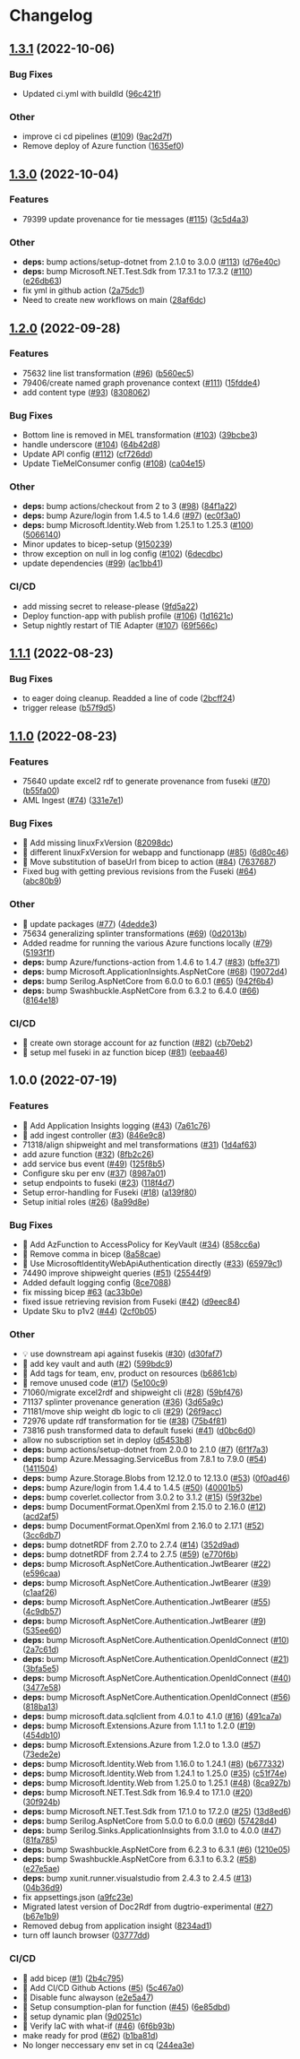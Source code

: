 # Changelog

## [1.3.1](https://github.com/equinor/spine-splinter/compare/v1.3.0...v1.3.1) (2022-10-06)


### Bug Fixes

* Updated ci.yml with buildId ([96c421f](https://github.com/equinor/spine-splinter/commit/96c421fe542784f519410b95c59f52d8add00675))


### Other

* improve ci cd pipelines ([#109](https://github.com/equinor/spine-splinter/issues/109)) ([9ac2d7f](https://github.com/equinor/spine-splinter/commit/9ac2d7febcc8384f2f9b7a3200c3ad43d072f71e))
* Remove deploy of Azure function ([1635ef0](https://github.com/equinor/spine-splinter/commit/1635ef0b7029ee8677956e676e6db1b1d176d89f))

## [1.3.0](https://github.com/equinor/spine-splinter/compare/v1.2.0...v1.3.0) (2022-10-04)


### Features

* 79399 update provenance for tie messages ([#115](https://github.com/equinor/spine-splinter/issues/115)) ([3c5d4a3](https://github.com/equinor/spine-splinter/commit/3c5d4a3f3a7d7bedaac198e8f8b12a1f2ebfb255))


### Other

* **deps:** bump actions/setup-dotnet from 2.1.0 to 3.0.0 ([#113](https://github.com/equinor/spine-splinter/issues/113)) ([d76e40c](https://github.com/equinor/spine-splinter/commit/d76e40cb5fec761c5c0aa49bc2d89d9ee110af5c))
* **deps:** bump Microsoft.NET.Test.Sdk from 17.3.1 to 17.3.2 ([#110](https://github.com/equinor/spine-splinter/issues/110)) ([e26db63](https://github.com/equinor/spine-splinter/commit/e26db63948a9f30b2aadfbfc953198c56f5ed1fb))
* fix yml in github action ([2a75dc1](https://github.com/equinor/spine-splinter/commit/2a75dc14b142d94461f34a3d2cb231decbb67ce2))
* Need to create new workflows on main ([28af6dc](https://github.com/equinor/spine-splinter/commit/28af6dc394b4a0b81f340750c89e717ea8a35dc5))

## [1.2.0](https://github.com/equinor/spine-splinter/compare/v1.1.1...v1.2.0) (2022-09-28)


### Features

* 75632 line list transformation ([#96](https://github.com/equinor/spine-splinter/issues/96)) ([b560ec5](https://github.com/equinor/spine-splinter/commit/b560ec50fdec88ef3a0b5ac299c61151f9644d40))
* 79406/create named graph provenance context ([#111](https://github.com/equinor/spine-splinter/issues/111)) ([15fdde4](https://github.com/equinor/spine-splinter/commit/15fdde4639f0a6a5a524ca277fd7636ca2af9fd4))
* add content type ([#93](https://github.com/equinor/spine-splinter/issues/93)) ([8308062](https://github.com/equinor/spine-splinter/commit/8308062a947ab92e6008cd7dce5159312a59edb7))


### Bug Fixes

* Bottom line is removed in MEL transformation ([#103](https://github.com/equinor/spine-splinter/issues/103)) ([39bcbe3](https://github.com/equinor/spine-splinter/commit/39bcbe39b971fc5a855bd783e3d468aaccc836e9))
* handle underscore ([#104](https://github.com/equinor/spine-splinter/issues/104)) ([64b42d8](https://github.com/equinor/spine-splinter/commit/64b42d83268cd80fa852350556cbf0d7815f7889))
* Update API config ([#112](https://github.com/equinor/spine-splinter/issues/112)) ([cf726dd](https://github.com/equinor/spine-splinter/commit/cf726ddc43b304f4833be41e97a096ebb8431763))
* Update TieMelConsumer config ([#108](https://github.com/equinor/spine-splinter/issues/108)) ([ca04e15](https://github.com/equinor/spine-splinter/commit/ca04e1545d96eec5e41ece6e58d92e1f633a601e))


### Other

* **deps:** bump actions/checkout from 2 to 3 ([#98](https://github.com/equinor/spine-splinter/issues/98)) ([84f1a22](https://github.com/equinor/spine-splinter/commit/84f1a22beb64e8cb553bf78cd301ff5bcf697824))
* **deps:** bump Azure/login from 1.4.5 to 1.4.6 ([#97](https://github.com/equinor/spine-splinter/issues/97)) ([ec0f3a0](https://github.com/equinor/spine-splinter/commit/ec0f3a0f47c2e053f4cf130c367d2d0b14dfa7a8))
* **deps:** bump Microsoft.Identity.Web from 1.25.1 to 1.25.3 ([#100](https://github.com/equinor/spine-splinter/issues/100)) ([5066140](https://github.com/equinor/spine-splinter/commit/506614054336757f1623e3aa40cf80dbf1e6c38d))
* Minor updates to bicep-setup ([9150239](https://github.com/equinor/spine-splinter/commit/915023997be5f5fb38dbb6241ee50edcc1a2a036))
* throw exception on null in log config ([#102](https://github.com/equinor/spine-splinter/issues/102)) ([6decdbc](https://github.com/equinor/spine-splinter/commit/6decdbc5a0ae91cc863e88d7bc11c83a77d12b92))
* update dependencies ([#99](https://github.com/equinor/spine-splinter/issues/99)) ([ac1bb41](https://github.com/equinor/spine-splinter/commit/ac1bb411f4607e2df4b088cdf3e61059e8f7be74))


### CI/CD

* add missing secret to release-please ([9fd5a22](https://github.com/equinor/spine-splinter/commit/9fd5a22acb05a3de6e8a22922cf7a2190aaa12d7))
* Deploy function-app with publish profile ([#106](https://github.com/equinor/spine-splinter/issues/106)) ([1d1621c](https://github.com/equinor/spine-splinter/commit/1d1621cb40f7b5e6e1f9590146d74f57af3ac190))
* Setup nightly restart of TIE Adapter ([#107](https://github.com/equinor/spine-splinter/issues/107)) ([69f566c](https://github.com/equinor/spine-splinter/commit/69f566ce71d6b68bf4fd847a1934e8d592063fd9))

## [1.1.1](https://github.com/equinor/spine-splinter/compare/v1.1.0...v1.1.1) (2022-08-23)


### Bug Fixes

* to eager doing cleanup. Readded a line of code ([2bcff24](https://github.com/equinor/spine-splinter/commit/2bcff24c3607fd2d3ba87b9631de9ce820ef2faa))
* trigger release ([b57f9d5](https://github.com/equinor/spine-splinter/commit/b57f9d5e08da1be6bc9789db852ded3c7774e921))

## [1.1.0](https://github.com/equinor/spine-splinter/compare/v1.0.0...v1.1.0) (2022-08-23)


### Features

* 75640 update excel2 rdf to generate provenance from fuseki ([#70](https://github.com/equinor/spine-splinter/issues/70)) ([b55fa00](https://github.com/equinor/spine-splinter/commit/b55fa00c0a1afb99c337a49b991f0346403e0a64))
* AML Ingest ([#74](https://github.com/equinor/spine-splinter/issues/74)) ([331e7e1](https://github.com/equinor/spine-splinter/commit/331e7e1a29670e42b6f1097891f587ab78ed4583))


### Bug Fixes

* 🐛 Add missing linuxFxVersion ([82098dc](https://github.com/equinor/spine-splinter/commit/82098dcf7288754766cd723aa5fca589e98cdb7c))
* 🐛 different linuxFxVersion for webapp and functionapp ([#85](https://github.com/equinor/spine-splinter/issues/85)) ([6d80c46](https://github.com/equinor/spine-splinter/commit/6d80c4692455fc3cfcd112ac932014e5237f6af7))
* 🐛 Move substitution of baseUrl from bicep to action ([#84](https://github.com/equinor/spine-splinter/issues/84)) ([7637687](https://github.com/equinor/spine-splinter/commit/7637687ef7bc01f42ae63e3d318b56f80efa0f66))
* Fixed bug with getting previous revisions from the Fuseki ([#64](https://github.com/equinor/spine-splinter/issues/64)) ([abc80b9](https://github.com/equinor/spine-splinter/commit/abc80b9ca31559e66f5b257a17bb126cf60e5033))


### Other

* 🤖 update packages ([#77](https://github.com/equinor/spine-splinter/issues/77)) ([4dedde3](https://github.com/equinor/spine-splinter/commit/4dedde3caae4e5c8aaf0db47eb54f33a9fc12d5b))
* 75634 generalizing splinter transformations ([#69](https://github.com/equinor/spine-splinter/issues/69)) ([0d2013b](https://github.com/equinor/spine-splinter/commit/0d2013b92f189ba443d3928d9af0f40457d5770f))
* Added readme for running the various Azure functions locally ([#79](https://github.com/equinor/spine-splinter/issues/79)) ([5193f1f](https://github.com/equinor/spine-splinter/commit/5193f1fd4dd741cdcbcfd2cb99c462ffa998eed1))
* **deps:** bump Azure/functions-action from 1.4.6 to 1.4.7 ([#83](https://github.com/equinor/spine-splinter/issues/83)) ([bffe371](https://github.com/equinor/spine-splinter/commit/bffe371fa6fd5674c98bcb36c1c5ec6d2bf54696))
* **deps:** bump Microsoft.ApplicationInsights.AspNetCore ([#68](https://github.com/equinor/spine-splinter/issues/68)) ([19072d4](https://github.com/equinor/spine-splinter/commit/19072d48e18fd27a84bc25126dc07b6e6f75f435))
* **deps:** bump Serilog.AspNetCore from 6.0.0 to 6.0.1 ([#65](https://github.com/equinor/spine-splinter/issues/65)) ([942f6b4](https://github.com/equinor/spine-splinter/commit/942f6b41bce2c1a37dd1755930de38dd00fe3641))
* **deps:** bump Swashbuckle.AspNetCore from 6.3.2 to 6.4.0 ([#66](https://github.com/equinor/spine-splinter/issues/66)) ([8164e18](https://github.com/equinor/spine-splinter/commit/8164e188729ecc65a0490978e75ced7552484850))


### CI/CD

* 🎡 create own storage account for az function ([#82](https://github.com/equinor/spine-splinter/issues/82)) ([cb70eb2](https://github.com/equinor/spine-splinter/commit/cb70eb2a7da03a893948a0214580cbc6b1f7b2da))
* 🎡 setup mel fuseki in az function bicep ([#81](https://github.com/equinor/spine-splinter/issues/81)) ([eebaa46](https://github.com/equinor/spine-splinter/commit/eebaa464f4dec0d368cd2b26801a4e895817ea50))

## 1.0.0 (2022-07-19)


### Features

* 🎸 Add Application Insights logging ([#43](https://github.com/equinor/spine-splinter/issues/43)) ([7a61c76](https://github.com/equinor/spine-splinter/commit/7a61c764ab781a94876a2aba2f752769f0a33528))
* 🎸 add ingest controller ([#3](https://github.com/equinor/spine-splinter/issues/3)) ([846e9c8](https://github.com/equinor/spine-splinter/commit/846e9c8f67590d69e59de4f3c0c171f36cb78f9a))
* 71318/align shipweight and mel transformations ([#31](https://github.com/equinor/spine-splinter/issues/31)) ([1d4af63](https://github.com/equinor/spine-splinter/commit/1d4af636b9436e06166db16131ff6b0b4476d2cb))
* add azure function ([#32](https://github.com/equinor/spine-splinter/issues/32)) ([8fb2c26](https://github.com/equinor/spine-splinter/commit/8fb2c26c43fb6a252221efe019525fb12d785d7d))
* add service bus event ([#49](https://github.com/equinor/spine-splinter/issues/49)) ([125f8b5](https://github.com/equinor/spine-splinter/commit/125f8b5192a768d4642afcd3da0279913d07e19f))
* Configure sku per env ([#37](https://github.com/equinor/spine-splinter/issues/37)) ([8987a01](https://github.com/equinor/spine-splinter/commit/8987a01be403fd6712b2d8c780fe8f6684d133d2))
* setup endpoints to fuseki ([#23](https://github.com/equinor/spine-splinter/issues/23)) ([118f4d7](https://github.com/equinor/spine-splinter/commit/118f4d7fa795cfa98ff252b903c38bfc9b79c631))
* Setup error-handling for Fuseki ([#18](https://github.com/equinor/spine-splinter/issues/18)) ([a139f80](https://github.com/equinor/spine-splinter/commit/a139f80bcc215070ec932a55525833e1a0c44d29))
* Setup initial roles ([#26](https://github.com/equinor/spine-splinter/issues/26)) ([8a99d8e](https://github.com/equinor/spine-splinter/commit/8a99d8e2e172005848ae994774c30592c600b0a6))


### Bug Fixes

* 🐛 Add AzFunction to AccessPolicy for KeyVault ([#34](https://github.com/equinor/spine-splinter/issues/34)) ([858cc6a](https://github.com/equinor/spine-splinter/commit/858cc6ac49579e5418eec5110eb3c9159cfccae0))
* 🐛 Remove comma in bicep ([8a58cae](https://github.com/equinor/spine-splinter/commit/8a58caed2583907fa8fac8bef704a49e3d92a10e))
* 🐛 Use MicrosoftIdentityWebApiAuthentication directly ([#33](https://github.com/equinor/spine-splinter/issues/33)) ([65979c1](https://github.com/equinor/spine-splinter/commit/65979c10cfcefeaa94c5b4faa6ebe01bfc82616c))
* 74490 improve shipweight queries ([#51](https://github.com/equinor/spine-splinter/issues/51)) ([25544f9](https://github.com/equinor/spine-splinter/commit/25544f919582494d33d06b0694f423f401526f35))
* Added default logging config ([8ce7088](https://github.com/equinor/spine-splinter/commit/8ce7088ebca3f6bb4f7318afa1b79dcdc4f3dc89))
* fix missing bicep [#63](https://github.com/equinor/spine-splinter/issues/63) ([ac33b0e](https://github.com/equinor/spine-splinter/commit/ac33b0e9554ad183d327c5705e9f24c4a60b68e3))
* fixed issue retrieving revision from Fuseki ([#42](https://github.com/equinor/spine-splinter/issues/42)) ([d9eec84](https://github.com/equinor/spine-splinter/commit/d9eec84e560a48a8bde8fd43d00684776cccb0b4))
* Update Sku to p1v2 ([#44](https://github.com/equinor/spine-splinter/issues/44)) ([2cf0b05](https://github.com/equinor/spine-splinter/commit/2cf0b057d9285ba6d7fb292e9ece74a72b675a58))


### Other

* 💡 use downstream api against fusekis ([#30](https://github.com/equinor/spine-splinter/issues/30)) ([d30faf7](https://github.com/equinor/spine-splinter/commit/d30faf70c696b1203ca6f91f149eb176b2af73b2))
* 🤖 add key vault and auth ([#2](https://github.com/equinor/spine-splinter/issues/2)) ([599bdc9](https://github.com/equinor/spine-splinter/commit/599bdc952078cd4f96044ffb0601d30f234cde77))
* 🤖 Add tags for team, env, product  on resources ([b6861cb](https://github.com/equinor/spine-splinter/commit/b6861cb3faf803e4e375af8ac9195a0662721f3c))
* 🤖 remove unused code ([#17](https://github.com/equinor/spine-splinter/issues/17)) ([5e100c9](https://github.com/equinor/spine-splinter/commit/5e100c9e6a2ce65158abdc37e617bc73025d4ae8))
* 71060/migrate excel2rdf and shipweight cli ([#28](https://github.com/equinor/spine-splinter/issues/28)) ([59bf476](https://github.com/equinor/spine-splinter/commit/59bf476f9ea0fd2db492a751d76902026909bf64))
* 71137 splinter provenance generation ([#36](https://github.com/equinor/spine-splinter/issues/36)) ([3d65a9c](https://github.com/equinor/spine-splinter/commit/3d65a9c0010a7243397a0104276b8eec8a7b373b))
* 71181/move ship weight db logic to cli ([#29](https://github.com/equinor/spine-splinter/issues/29)) ([26f9acc](https://github.com/equinor/spine-splinter/commit/26f9accc58319043923e73b43e9931ba8e97e035))
* 72976 update rdf transformation for tie ([#38](https://github.com/equinor/spine-splinter/issues/38)) ([75b4f81](https://github.com/equinor/spine-splinter/commit/75b4f81dcf35f45d5c05bdae78358e69d4be98a4))
* 73816 push transformed data to default fuseki ([#41](https://github.com/equinor/spine-splinter/issues/41)) ([d0bc6d0](https://github.com/equinor/spine-splinter/commit/d0bc6d0a814334842ab8af7e3fb9536157601dec))
* allow no subscription set in deploy ([d5453b8](https://github.com/equinor/spine-splinter/commit/d5453b83adf2a8924da9683e77c4c63f70c5cbfc))
* **deps:** bump actions/setup-dotnet from 2.0.0 to 2.1.0 ([#7](https://github.com/equinor/spine-splinter/issues/7)) ([6f1f7a3](https://github.com/equinor/spine-splinter/commit/6f1f7a300889cd981b917092268ac9aea0816472))
* **deps:** bump Azure.Messaging.ServiceBus from 7.8.1 to 7.9.0 ([#54](https://github.com/equinor/spine-splinter/issues/54)) ([1411504](https://github.com/equinor/spine-splinter/commit/141150487c6cd8dc300021b7a808d1b2beb9fb18))
* **deps:** bump Azure.Storage.Blobs from 12.12.0 to 12.13.0 ([#53](https://github.com/equinor/spine-splinter/issues/53)) ([0f0ad46](https://github.com/equinor/spine-splinter/commit/0f0ad4693b4be1fccd174271cf9ce23cf4db5634))
* **deps:** bump Azure/login from 1.4.4 to 1.4.5 ([#50](https://github.com/equinor/spine-splinter/issues/50)) ([40001b5](https://github.com/equinor/spine-splinter/commit/40001b539ccd5afb64bd5d64133adb897b7c9c22))
* **deps:** bump coverlet.collector from 3.0.2 to 3.1.2 ([#15](https://github.com/equinor/spine-splinter/issues/15)) ([59f32be](https://github.com/equinor/spine-splinter/commit/59f32bed64a6e16c2f461ead66b7050a1bbc079b))
* **deps:** bump DocumentFormat.OpenXml from 2.15.0 to 2.16.0 ([#12](https://github.com/equinor/spine-splinter/issues/12)) ([acd2af5](https://github.com/equinor/spine-splinter/commit/acd2af578204f14de9150696719a629e99b4fd38))
* **deps:** bump DocumentFormat.OpenXml from 2.16.0 to 2.17.1 ([#52](https://github.com/equinor/spine-splinter/issues/52)) ([3cc6db7](https://github.com/equinor/spine-splinter/commit/3cc6db75c0d5cc027da74ec2f49f9d35cbc4f592))
* **deps:** bump dotnetRDF from 2.7.0 to 2.7.4 ([#14](https://github.com/equinor/spine-splinter/issues/14)) ([352d9ad](https://github.com/equinor/spine-splinter/commit/352d9ad2792cbbc2236e56808428f2ea399b294c))
* **deps:** bump dotnetRDF from 2.7.4 to 2.7.5 ([#59](https://github.com/equinor/spine-splinter/issues/59)) ([e770f6b](https://github.com/equinor/spine-splinter/commit/e770f6bb259f2ff757cfa727adfce598190378b8))
* **deps:** bump Microsoft.AspNetCore.Authentication.JwtBearer ([#22](https://github.com/equinor/spine-splinter/issues/22)) ([e596caa](https://github.com/equinor/spine-splinter/commit/e596caa8b48eb5fd968aff9d400d9aa8fdedd781))
* **deps:** bump Microsoft.AspNetCore.Authentication.JwtBearer ([#39](https://github.com/equinor/spine-splinter/issues/39)) ([c1aaf26](https://github.com/equinor/spine-splinter/commit/c1aaf26245a84c210d0807ad7b8e477efb0572dc))
* **deps:** bump Microsoft.AspNetCore.Authentication.JwtBearer ([#55](https://github.com/equinor/spine-splinter/issues/55)) ([4c9db57](https://github.com/equinor/spine-splinter/commit/4c9db57b9dff9e4c2f20e6c506ee30c09d2613ec))
* **deps:** bump Microsoft.AspNetCore.Authentication.JwtBearer ([#9](https://github.com/equinor/spine-splinter/issues/9)) ([535ee60](https://github.com/equinor/spine-splinter/commit/535ee60df84696db859d4702a4446a48dabf3d7b))
* **deps:** bump Microsoft.AspNetCore.Authentication.OpenIdConnect ([#10](https://github.com/equinor/spine-splinter/issues/10)) ([2a7c61d](https://github.com/equinor/spine-splinter/commit/2a7c61db553ee651f687a69ae3c8804e33faa907))
* **deps:** bump Microsoft.AspNetCore.Authentication.OpenIdConnect ([#21](https://github.com/equinor/spine-splinter/issues/21)) ([3bfa5e5](https://github.com/equinor/spine-splinter/commit/3bfa5e536faf7c183e56777d10ecf7136adb5b56))
* **deps:** bump Microsoft.AspNetCore.Authentication.OpenIdConnect ([#40](https://github.com/equinor/spine-splinter/issues/40)) ([3477e58](https://github.com/equinor/spine-splinter/commit/3477e58a9b3c5bf5b149680ff1b6aac53bf435f2))
* **deps:** bump Microsoft.AspNetCore.Authentication.OpenIdConnect ([#56](https://github.com/equinor/spine-splinter/issues/56)) ([818ba13](https://github.com/equinor/spine-splinter/commit/818ba13bd9dad4e1ff308dba9bb203926bb634f7))
* **deps:** bump microsoft.data.sqlclient from 4.0.1 to 4.1.0 ([#16](https://github.com/equinor/spine-splinter/issues/16)) ([491ca7a](https://github.com/equinor/spine-splinter/commit/491ca7a5ca302bc68dd8f803d0ec9279f9d54207))
* **deps:** bump Microsoft.Extensions.Azure from 1.1.1 to 1.2.0 ([#19](https://github.com/equinor/spine-splinter/issues/19)) ([454db10](https://github.com/equinor/spine-splinter/commit/454db1091a86643aa9f6d0b1a49869800da09a1e))
* **deps:** bump Microsoft.Extensions.Azure from 1.2.0 to 1.3.0 ([#57](https://github.com/equinor/spine-splinter/issues/57)) ([73ede2e](https://github.com/equinor/spine-splinter/commit/73ede2e47b774dbeaa162206d3f22fad5bc5d414))
* **deps:** bump Microsoft.Identity.Web from 1.16.0 to 1.24.1 ([#8](https://github.com/equinor/spine-splinter/issues/8)) ([b677332](https://github.com/equinor/spine-splinter/commit/b677332370cae03a24789035ab3e9d576dbddfe4))
* **deps:** bump Microsoft.Identity.Web from 1.24.1 to 1.25.0 ([#35](https://github.com/equinor/spine-splinter/issues/35)) ([c51f74e](https://github.com/equinor/spine-splinter/commit/c51f74e186fb8094e338e242753ac349f39eec1d))
* **deps:** bump Microsoft.Identity.Web from 1.25.0 to 1.25.1 ([#48](https://github.com/equinor/spine-splinter/issues/48)) ([8ca927b](https://github.com/equinor/spine-splinter/commit/8ca927b55b38b9ddc2fc8820604caa185e773966))
* **deps:** bump Microsoft.NET.Test.Sdk from 16.9.4 to 17.1.0 ([#20](https://github.com/equinor/spine-splinter/issues/20)) ([30f924b](https://github.com/equinor/spine-splinter/commit/30f924bc1006d39bc5f38844a06e65c86640f355))
* **deps:** bump Microsoft.NET.Test.Sdk from 17.1.0 to 17.2.0 ([#25](https://github.com/equinor/spine-splinter/issues/25)) ([13d8ed6](https://github.com/equinor/spine-splinter/commit/13d8ed6b4cf9eac0f0b9cf0a603d579fd4224ef8))
* **deps:** bump Serilog.AspNetCore from 5.0.0 to 6.0.0 ([#60](https://github.com/equinor/spine-splinter/issues/60)) ([57428d4](https://github.com/equinor/spine-splinter/commit/57428d49dcbe70f68831f2b2e4d13b8d6787218a))
* **deps:** bump Serilog.Sinks.ApplicationInsights from 3.1.0 to 4.0.0 ([#47](https://github.com/equinor/spine-splinter/issues/47)) ([81fa785](https://github.com/equinor/spine-splinter/commit/81fa78529dccab48692e493b7872cd8b6d838125))
* **deps:** bump Swashbuckle.AspNetCore from 6.2.3 to 6.3.1 ([#6](https://github.com/equinor/spine-splinter/issues/6)) ([1210e05](https://github.com/equinor/spine-splinter/commit/1210e05e96925e7df91f3ebe23036750e3f0ff4b))
* **deps:** bump Swashbuckle.AspNetCore from 6.3.1 to 6.3.2 ([#58](https://github.com/equinor/spine-splinter/issues/58)) ([e27e5ae](https://github.com/equinor/spine-splinter/commit/e27e5aeb040f06dd06fab9312c10a0dad0dc5234))
* **deps:** bump xunit.runner.visualstudio from 2.4.3 to 2.4.5 ([#13](https://github.com/equinor/spine-splinter/issues/13)) ([04b36d9](https://github.com/equinor/spine-splinter/commit/04b36d91b2886e6dbd69b8c0d43a3438ccd96629))
* fix appsettings.json ([a9fc23e](https://github.com/equinor/spine-splinter/commit/a9fc23edb15ef3ad5216d51f148744c7c07eb6dc))
* Migrated latest version of Doc2Rdf from dugtrio-experimental ([#27](https://github.com/equinor/spine-splinter/issues/27)) ([b67e1b9](https://github.com/equinor/spine-splinter/commit/b67e1b91c2a85e673f6e8941de0b70453d2afe4d))
* Removed debug from application insight ([8234ad1](https://github.com/equinor/spine-splinter/commit/8234ad11fdf852e57ad82f7b2a90ee2d8d3a8b58))
* turn off launch browser ([03777dd](https://github.com/equinor/spine-splinter/commit/03777ddaef03c31a92c800ef85b06f47d41183cb))


### CI/CD

* 🎡 add bicep ([#1](https://github.com/equinor/spine-splinter/issues/1)) ([2b4c795](https://github.com/equinor/spine-splinter/commit/2b4c795026c5e27dbc355572f0766668e0063ba2))
* 🎡 Add CI/CD Github Actions ([#5](https://github.com/equinor/spine-splinter/issues/5)) ([5c467a0](https://github.com/equinor/spine-splinter/commit/5c467a05bd7dfae90b634ffe0c6bbd0b0b014469))
* 🎡 Disable func alwayson ([e2e5a47](https://github.com/equinor/spine-splinter/commit/e2e5a4784e40bf41004bee9f4320297e2a8ede17))
* 🎡 Setup consumption-plan for function ([#45](https://github.com/equinor/spine-splinter/issues/45)) ([6e85dbd](https://github.com/equinor/spine-splinter/commit/6e85dbd3a34a085d97a2828010202531db16a8fe))
* 🎡 setup dynamic plan ([9d0251c](https://github.com/equinor/spine-splinter/commit/9d0251c8f2c45213435e8fefe45640f4e0379cd2))
* 🎡 Verify IaC with what-if ([#46](https://github.com/equinor/spine-splinter/issues/46)) ([6f6b93b](https://github.com/equinor/spine-splinter/commit/6f6b93b6e673d97978a32092820a8a964e8f493f))
* make ready for prod ([#62](https://github.com/equinor/spine-splinter/issues/62)) ([b1ba81d](https://github.com/equinor/spine-splinter/commit/b1ba81d4f864161fd5fcc7e29ef643c75cabc72b))
* No longer neccessary env set in cq ([244ea3e](https://github.com/equinor/spine-splinter/commit/244ea3ee775d71859ffb899cc0780aae131214a9))
